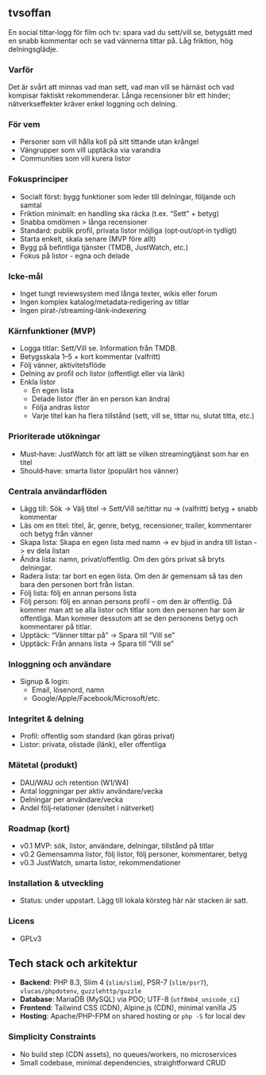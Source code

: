 ## tvsoffan

En social tittar‑logg för film och tv: spara vad du sett/vill se, betygsätt med en snabb kommentar och se vad vännerna tittar på. Låg friktion, hög delningsglädje.

### Varför
Det är svårt att minnas vad man sett, vad man vill se härnäst och vad kompisar faktiskt rekommenderar. Långa recensioner blir ett hinder; nätverkseffekter kräver enkel loggning och delning.

### För vem
- Personer som vill hålla koll på sitt tittande utan krångel
- Vängrupper som vill upptäcka via varandra
- Communities som vill kurera listor

### Fokusprinciper
- Socialt först: bygg funktioner som leder till delningar, följande och samtal
- Friktion minimalt: en handling ska räcka (t.ex. “Sett” + betyg)
- Snabba omdömen > långa recensioner
- Standard: publik profil, privata listor möjliga (opt‑out/opt‑in tydligt)
- Starta enkelt, skala senare (MVP före allt)
- Bygg på befintliga tjänster (TMDB, JustWatch, etc.)
- Fokus på listor - egna och delade

### Icke‑mål
- Inget tungt reviewsystem med långa texter, wikis eller forum
- Ingen komplex katalog/metadata‑redigering av titlar
- Ingen pirat-/streaming‑länk‑indexering

### Kärnfunktioner (MVP)
- Logga titlar: Sett/Vill se. Information från TMDB.
- Betygsskala 1–5 + kort kommentar (valfritt)
- Följ vänner, aktivitetsflöde
- Delning av profil och listor (offentligt eller via länk)
- Enkla listor
    - En egen lista
    - Delade listor (fler än en person kan ändra)
    - Följa andras listor
    - Varje titel kan ha flera tillstånd (sett, vill se, tittar nu, slutat titta, etc.)

### Prioriterade utökningar
- Must‑have: JustWatch för att lätt se vilken streamingtjänst som har en titel
- Should‑have: smarta listor (populärt hos vänner)

### Centrala användarflöden
- Lägg till: Sök → Välj titel → Sett/Vill se/tittar nu → (valfritt) betyg + snabb kommentar  
- Läs om en titel: titel, år, genre, betyg, recensioner, trailer, kommentarer och betyg från vänner
- Skapa lista: Skapa en egen lista med namn -> ev bjud in andra till listan -> ev dela listan
- Ändra lista: namn, privat/offentlig. Om den görs privat så bryts delningar.
- Radera lista: tar bort en egen lista. Om den är gemensam så tas den bara den personen bort från listan.
- Följ lista: följ en annan persons lista
- Följ person: följ en annan persons profil – om den är offentlig. Då kommer man att se alla listor och titlar som den personen har som är offentliga. Man kommer dessutom att se den personens betyg och kommentarer på titlar.
- Upptäck: “Vänner tittar på” → Spara till “Vill se”  
- Upptäck: Från annans lista → Spara till “Vill se”

### Inloggning och användare
- Signup & login: 
    - Email, lösenord, namn
    - Google/Apple/Facebook/Microsoft/etc.

### Integritet & delning
- Profil: offentlig som standard (kan göras privat)
- Listor: privata, olistade (länk), eller offentliga

### Mätetal (produkt)
- DAU/WAU och retention (W1/W4)
- Antal loggningar per aktiv användare/vecka
- Delningar per användare/vecka
- Andel följ‑relationer (densitet i nätverket)

### Roadmap (kort)
- v0.1 MVP: sök, listor, användare, delningar, tillstånd på titlar
- v0.2 Gemensamma listor, följ listor, följ personer, kommentarer, betyg
- v0.3 JustWatch, smarta listor, rekommendationer

### Installation & utveckling
- Status: under uppstart. Lägg till lokala körsteg här när stacken är satt.

### Licens
- GPLv3

## Tech stack och arkitektur
- **Backend**: PHP 8.3, Slim 4 (`slim/slim`), PSR-7 (`slim/psr7`), `vlucas/phpdotenv`, `guzzlehttp/guzzle`
- **Database**: MariaDB (MySQL) via PDO; UTF-8 (`utf8mb4_unicode_ci`)
- **Frontend**: Tailwind CSS (CDN), Alpine.js (CDN), minimal vanilla JS
- **Hosting**: Apache/PHP-FPM on shared hosting or `php -S` for local dev

### Simplicity Constraints
- No build step (CDN assets), no queues/workers, no microservices
- Small codebase, minimal dependencies, straightforward CRUD
